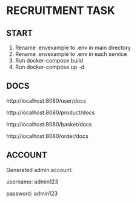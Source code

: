 # RECRUITMENT TASK


## START
1. Rename .envexample to .env in main directory
2. Rename .envexample to .env in each service
3. Run docker-compose build
4. Run docker-compose up -d

## DOCS

http://localhost:8080/user/docs

http://localhost:8080/product/docs

http://localhost:8080/basket/docs

http://localhost:8080/order/docs

## ACCOUNT

Generated admin account:

username: admin123

password: admin123
